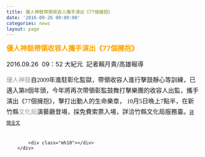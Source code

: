 ```yaml
---
title: 優人神鼓帶領收容人攜手演出《77個擁抱》
date: '2016-09-26 00:00:00'
categories: news
layout: page
---
```


<div class="text">
			<div>
	<div>
		<span style="color: rgb(255, 165, 0);"><span style="font-size: 18px;"><strong>優人神鼓帶領收容人攜手演出《77個擁抱》</strong></span></span></div>
	<div>
		&nbsp;</div>
	<div>
		<span style="font-size: 16px;">2016.09.26 &nbsp;09：52 大紀元 &nbsp;記者賴月貴/高雄報導</span></div>
	<div>
		&nbsp;</div>
	<div>
		<span style="font-size: 9pt; line-height: 28px; text-align: justify;"><a href="http://www.epochtimes.com/b5/tag/%e5%84%aa%e4%ba%ba%e7%a5%9e%e9%bc%93.html" style="box-sizing: border-box; text-decoration: none; color: rgb(153, 153, 153); font-family: PMingLiu, mingliu; font-size: 16px;">優人神鼓</a><span style="font-family: PMingLiu, mingliu; font-size: 16px;">自2009年進駐彰化監獄，帶領收容人進行擊鼓靜心等訓練，已邁入第8個年頭，今年將再次帶領彰監鼓舞打擊樂團的收容人出監，攜手演出《77個擁抱》，擊打出動人的生命樂章， 10月5日晚上7點半，在新竹縣</span><a href="http://www.epochtimes.com/b5/tag/%e6%96%87%e5%8c%96%e5%b1%80.html" style="box-sizing: border-box; text-decoration: none; color: rgb(153, 153, 153); font-family: PMingLiu, mingliu; font-size: 16px;">文化局</a><span style="font-family: PMingLiu, mingliu; font-size: 16px;">演藝廳登場，採免費索票入場，詳洽竹縣文化局服務臺。</span><a href="http://www.epochtimes.com/b5/16/9/26/n8338863.htm">詳閱全文</a></span></div>
</div>
<div>
	&nbsp;</div>

			<div class="mh10"></div>
		</div>